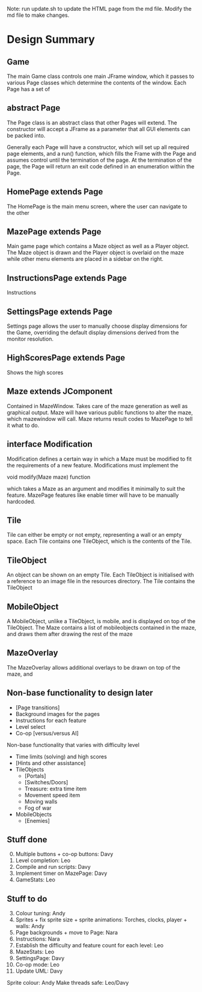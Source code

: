 Note: run update.sh to update the HTML page from the md file. Modify the md file to make changes.


Design Summary
==============

Game
----
The main Game class controls one main JFrame window, which it passes to various Page classes which determine the contents of the window. Each Page has a set of 

abstract Page
------
The Page class is an abstract class that other Pages will extend. The constructor will accept a JFrame as a parameter that all GUI elements can be packed into.

Generally each Page will have a constructor, which will set up all required page elements, and a run() function, which fills the Frame with the Page and assumes control until the termination of the page. At the termination of the page, the Page will return an exit code defined in an enumeration within the Page. 

HomePage extends Page
-------------------------
The HomePage is the main menu screen, where the user can navigate to the other 

MazePage extends Page
-------------------------
Main game page which contains a Maze object as well as a Player object. The Maze object is drawn and the Player object is overlaid on the maze while other menu elements are placed in a sidebar on the right.

InstructionsPage extends Page
---------------------------------
Instructions

SettingsPage extends Page
-----------------------------
Settings page allows the user to manually choose display dimensions for the Game, overriding the default display dimensions derived from the monitor resolution.

HighScoresPage extends Page
-------------------------------
Shows the high scores


Maze extends JComponent
-----------------------
Contained in MazeWindow. Takes care of the maze generation as well as graphical output. Maze will have various public functions to alter the maze, which mazewindow will call. Maze returns result codes to MazePage to tell it what to do.


interface Modification
---------------------
Modification defines a certain way in which a Maze must be modified to fit the requirements of a new feature. Modifications must implement the 

void modify(Maze maze) function

which takes a Maze as an argument and modifies it minimally to suit the feature. MazePage features like enable timer will have to be manually hardcoded.


Tile
----
Tile can either be empty or not empty, representing a wall or an empty space. Each Tile contains one TileObject, which is the contents of the Tile.

TileObject
----------
An object can be shown on an empty Tile. Each TileObject is initialised with a reference to an image file in the resources directory. The Tile contains the TileObject

MobileObject
------------
A MobileObject, unlike a TileObject, is mobile, and is displayed on top of the TileObject. The Maze contains a list of mobileobjects contained in the maze, and draws them after drawing the rest of the maze

MazeOverlay
-----------
The MazeOverlay allows additional overlays to be drawn on top of the maze, and 

Non-base functionality to design later
--------------------------------------
-   [Page transitions]
-   Background images for the pages
-   Instructions for each feature
-   Level select
-   Co-op [versus/versus AI]

Non-base functionality that varies with difficulty level

-   Time limits (solving) and high scores
-   [Hints and other assistance]
-   TileObjects
    *   [Portals]
    *   [Switches/Doors]
    *   Treasure: extra time item
    *   Movement speed item
    *   Moving walls
    *   Fog of war
- MobileObjects
    *  [Enemies]

Stuff done
----------
0. Multiple buttons + co-op buttons: Davy
1. Level completion: Leo
2. Compile and run scripts: Davy
6. Implement timer on MazePage: Davy
9. GameStats: Leo

Stuff to do
-----------
3. Colour tuning: Andy
4. Sprites + fix sprite size + sprite animations: Torches, clocks, player + walls: Andy
4. Page backgrounds + move to Page: Nara
5. Instructions: Nara
7. Establish the difficulty and feature count for each level: Leo
8. MazeStats: Leo
10. SettingsPage: Davy
11. Co-op mode: Leo
12. Update UML: Davy

Sprite colour: Andy
Make threads safe: Leo/Davy
